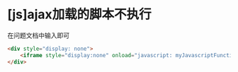 # [js]ajax加载的脚本不执行

在问题文档中输入即可

```html
<div style="display: none">
	<iframe style="display:none" onload="javascript: myJavascriptFunction()"></iframe>
</div>
```


